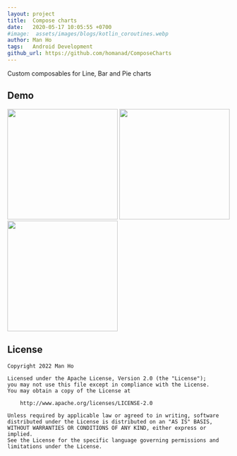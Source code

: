 ```yaml
---
layout: project
title:  Compose charts
date:   2020-05-17 10:05:55 +0700
#image:  assets/images/blogs/kotlin_coroutines.webp
author: Man Ho
tags:   Android Development
github_url: https://github.com/homanad/ComposeCharts
---
```


[//]: # (---)

[//]: # (layout: project)

[//]: # (title: Compose charts)

[//]: # (description: Custom composables for Line, Bar and Pie charts)

[//]: # (image:)

[//]: # (show_tile: false)

[//]: # (github_url: https://github.com/homanad/ComposeCharts)

[//]: # (---)

Custom composables for Line, Bar and Pie charts

## Demo
<p>
<img src="{% link assets/images/attachments/compose_charts/line.gif %}" width="250" />
<img src="{% link assets/images/attachments/compose_charts/bar.gif %}" width="250" />
<img src="{% link assets/images/attachments/compose_charts/pie.gif %}" width="250" />
</p>


## License

```
Copyright 2022 Man Ho

Licensed under the Apache License, Version 2.0 (the "License");
you may not use this file except in compliance with the License.
You may obtain a copy of the License at

    http://www.apache.org/licenses/LICENSE-2.0

Unless required by applicable law or agreed to in writing, software
distributed under the License is distributed on an "AS IS" BASIS,
WITHOUT WARRANTIES OR CONDITIONS OF ANY KIND, either express or implied.
See the License for the specific language governing permissions and
limitations under the License.
```